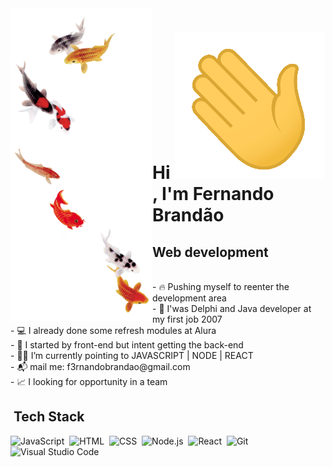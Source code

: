 
   <img align="left" alt="an shoal fishers" height="500em" width="227" src="akira.png">
   <div>
   <h1>  Hi <img src="hi.gif" max-width="20px">, I'm Fernando Brandão</h1> 
   <h2> Web development</h2>
   </div>
   <br>
    - 🔥 Pushing myself to reenter the development area  <br>
    - 💾 I'was Delphi and Java developer at my first job 2007 <br>
    - 💻 I already done some refresh modules at Alura  <br>
    - 🔭 I started by front-end but intent getting the back-end <br>
    - 🧑‍💻 I’m currently pointing to JAVASCRIPT | NODE | REACT  <br>
    - 📬 mail me: f3rnandobrandao@gmail.com <br>
    - 📈 I looking for opportunity in a team <br>

## &nbsp;Tech Stack

![JavaScript](https://img.shields.io/badge/-JavaScript-05122A?style=flat&logo=javascript)&nbsp;
![HTML](https://img.shields.io/badge/-HTML-05122A?style=flat&logo=HTML5)&nbsp;
![CSS](https://img.shields.io/badge/-CSS-05122A?style=flat&logo=CSS3&logoColor=1572B6)&nbsp;
![Node.js](https://img.shields.io/badge/-Node.js-05122A?style=flat&logo=node.js)&nbsp;
![React](https://img.shields.io/badge/-React-05122A?style=flat&logo=react)&nbsp;
![Git](https://img.shields.io/badge/-Git-05122A?style=flat&logo=git)&nbsp;
![Visual Studio Code](https://img.shields.io/badge/-Visual%20Studio%20Code-05122A?style=flat&logo=visual-studio-code&logoColor=007ACC)&nbsp;

